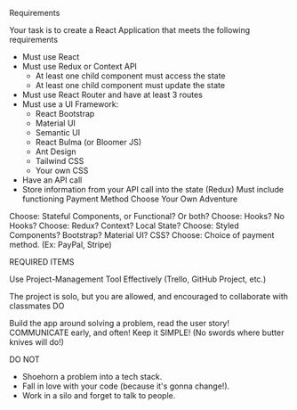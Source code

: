 Requirements

Your task is to create a React Application that meets the following requirements

* Must use React
* Must use Redux or Context API
    - At least one child component must access the state
    - At least one child component must update the state
* Must use React Router and have at least 3 routes
* Must use a UI Framework:
    - React Bootstrap
    - Material UI
    - Semantic UI
    - React Bulma (or Bloomer JS)
    - Ant Design
    - Tailwind CSS
    - Your own CSS
* Have an API call
* Store information from your API call into the state (Redux)
Must include functioning Payment Method
Choose Your Own Adventure

Choose: Stateful Components, or Functional? Or both?
Choose: Hooks? No Hooks?
Choose: Redux? Context? Local State?
Choose: Styled Components? Bootstrap? Material UI? CSS?
Choose: Choice of payment method. (Ex: PayPal, Stripe)

REQUIRED ITEMS

Use Project-Management Tool Effectively (Trello, GitHub Project, etc.)

The project is solo, but you are allowed, and encouraged to collaborate with classmates
DO

Build the app around solving a problem, read the user story!
COMMUNICATE early, and often!
Keep it SIMPLE! (No swords where butter knives will do!)

DO NOT
* Shoehorn a problem into a tech stack.
* Fall in love with your code (because it's gonna change!).
* Work in a silo and forget to talk to people.